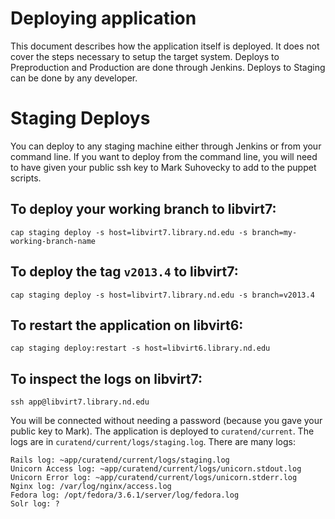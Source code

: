 # Deploying application

This document describes how the application itself is deployed. It does not
cover the steps necessary to setup the target system. Deploys to Preproduction
and Production are done through Jenkins. Deploys to Staging can be done by any
developer.

# Staging Deploys

You can deploy to any staging machine either through Jenkins or from your command line.
If you want to deploy from the command line, you will need to have given your public ssh key
to Mark Suhovecky to add to the puppet scripts.

## To deploy your working branch to libvirt7:

    cap staging deploy -s host=libvirt7.library.nd.edu -s branch=my-working-branch-name

## To deploy the tag `v2013.4` to libvirt7:

    cap staging deploy -s host=libvirt7.library.nd.edu -s branch=v2013.4

## To restart the application on libvirt6:

    cap staging deploy:restart -s host=libvirt6.library.nd.edu

## To inspect the logs on libvirt7:

    ssh app@libvirt7.library.nd.edu

You will be connected without needing a password (because you gave your public
key to Mark). The application is deployed to `curatend/current`. The logs are
in `curatend/current/logs/staging.log`. There are many logs:

    Rails log: ~app/curatend/current/logs/staging.log
    Unicorn Access log: ~app/curatend/current/logs/unicorn.stdout.log
    Unicorn Error log: ~app/curatend/current/logs/unicorn.stderr.log
    Nginx log: /var/log/nginx/access.log
    Fedora log: /opt/fedora/3.6.1/server/log/fedora.log
    Solr log: ?


